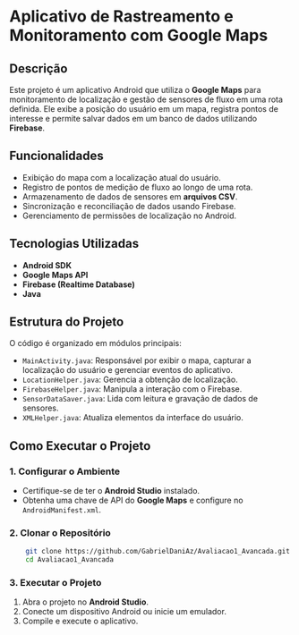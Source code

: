 # Aplicativo de Rastreamento e Monitoramento com Google Maps

## Descrição

Este projeto é um aplicativo Android que utiliza o **Google Maps** para monitoramento de localização e gestão de sensores de fluxo em uma rota definida. Ele exibe a posição do usuário em um mapa, registra pontos de interesse e permite salvar dados em um banco de dados utilizando **Firebase**.

## Funcionalidades

- Exibição do mapa com a localização atual do usuário.
- Registro de pontos de medição de fluxo ao longo de uma rota.
- Armazenamento de dados de sensores em **arquivos CSV**.
- Sincronização e reconciliação de dados usando Firebase.
- Gerenciamento de permissões de localização no Android.

## Tecnologias Utilizadas

- **Android SDK**
- **Google Maps API**
- **Firebase (Realtime Database)**
- **Java**

## Estrutura do Projeto

O código é organizado em módulos principais:

- `MainActivity.java`: Responsável por exibir o mapa, capturar a localização do usuário e gerenciar eventos do aplicativo.
- `LocationHelper.java`: Gerencia a obtenção de localização.
- `FirebaseHelper.java`: Manipula a interação com o Firebase.
- `SensorDataSaver.java`: Lida com leitura e gravação de dados de sensores.
- `XMLHelper.java`: Atualiza elementos da interface do usuário.

## Como Executar o Projeto

### 1. Configurar o Ambiente

- Certifique-se de ter o **Android Studio** instalado.
- Obtenha uma chave de API do **Google Maps** e configure no `AndroidManifest.xml`.

### 2. Clonar o Repositório
```bash
    git clone https://github.com/GabrielDaniAz/Avaliacao1_Avancada.git
    cd Avaliacao1_Avancada
```

### 3. Executar o Projeto

1. Abra o projeto no **Android Studio**.
2. Conecte um dispositivo Android ou inicie um emulador.
3. Compile e execute o aplicativo.